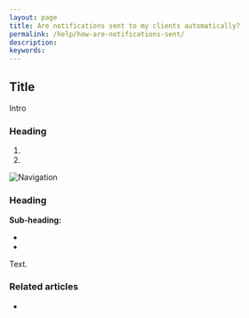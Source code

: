 ```yaml
---
layout: page
title: Are notifications sent to my clients automatically?
permalink: /help/how-are-notifications-sent/
description:
keywords:
---
```


## Title

Intro

### Heading

1.
2.

![Navigation](images/foldername/file.png)

### Heading

**Sub-heading:**

*
*

Text.

### Related articles

*
